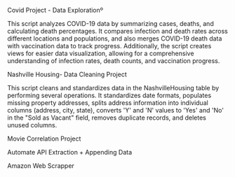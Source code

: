 Covid Project - Data Explorationº

This script analyzes COVID-19 data by summarizing cases, deaths, and calculating death percentages. It compares infection and death rates across different locations and populations, and also merges COVID-19 death data with vaccination data to track progress. Additionally, the script creates views for easier data visualization, allowing for a comprehensive understanding of infection rates, death counts, and vaccination progress.

Nashville Housing- Data Cleaning Project

This script cleans and standardizes data in the NashvilleHousing table by performing several operations. It standardizes date formats, populates missing property addresses, splits address information into individual columns (address, city, state), converts 'Y' and 'N' values to 'Yes' and 'No' in the "Sold as Vacant" field, removes duplicate records, and deletes unused columns.

Movie Correlation Project


Automate API Extraction + Appending Data


Amazon Web Scrapper
